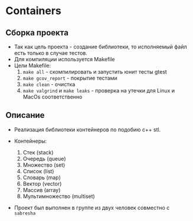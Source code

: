 # Containers

## Сборка проекта

* Так как цель проекта - создание библиотеки, то исполняемый файл есть только в случае тестов.
* Для компиляции используется Makefile
* Цели Makefile:
    1. `make all` - скомпилировать и запустить юнит тесты gtest
    2. `make gcov_report` - покрытие тестами
    3. `make clean` - очистка
    4. `make valgrind` и `make leaks` - проверка на утечки для Linux и MacOs соответственно 

## Описание

* Реализация библиотеки контейнеров по подобию c++ stl.
* Контейнеры:
    1. Стек (stack)
    2. Очередь (queue)
    3. Множество (set)
    4. Список (list)
    5. Словарь (map)
    6. Вектор (vector)
    7. Массив (array)
    8. Мультимножество (multiset)

* Проект был выполнен в группе из двух человек совместно с `sabresha`